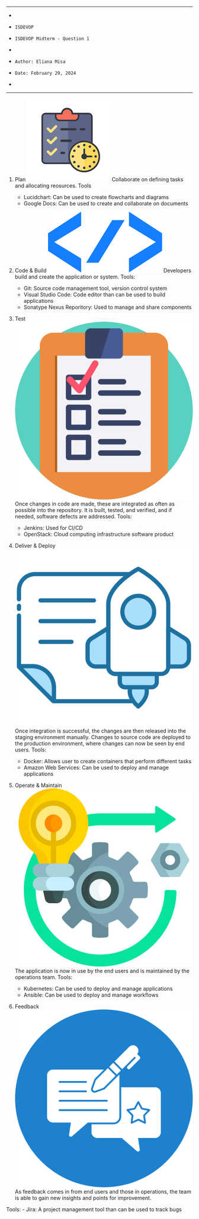 **********************************************************************
*
*     ISDEVOP
*     ISDEVOP Midterm - Question 1
*     
*     Author: Eliana Misa
*     Date: February 29, 2024
*     
**********************************************************************

1. Plan ![Plan.png](/Midterm_images/Plan.png)
Collaborate on defining tasks and allocating reosurces. 
Tools
    - Lucidchart: Can be used to create flowcharts and diagrams 
    - Google Docs: Can be used to create and collaborate on documents

2. Code & Build ![Code.png](/Midterm_images/Code.png)
Developers build and create the application or system.
Tools:
    - Git: Source code management tool, version control system
    - Visual Studio Code: Code editor than can be used to build applications
    - Sonatype Nexus Reporitory: Used to manage and share components

3. Test ![Test.png](/Midterm_images/Test.png)
Once changes in code are made, these are integrated as often as possible into the repository. It is built, tested, and verified, and if needed, software defects are addressed. 
Tools:
    - Jenkins: Used for CI/CD 
    - OpenStack: Cloud computing infrastructure software product

4. Deliver & Deploy ![Deliver.png](/Midterm_images/Deliver.png)
Once integration is successful, the changes are then released into the staging environment manually. Changes to source code are deployed to the production environment, where changes can now be seen by end users.
Tools:
    - Docker: Allows user to create containers that perform different tasks
    - Amazon Web Services: Can be used to deploy and manage applications  


5. Operate & Maintain ![Operate.png](/Midterm_images/Operate.png)
The application is now in use by the end users and is maintained by the operations team.
Tools:
    - Kubernetes: Can be used to deploy and manage applications
    - Ansible: Can be used to deploy and manage workflows  

6. Feedback ![Feedback.png](/Midterm_images/Feedback.png)
As feedback comes in from end users and those in operations, the team is able to gain new insights and points for improvement.

Tools:
    - Jira: A project management tool than can be used to track bugs 

